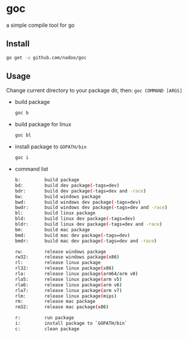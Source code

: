 # goc

a simple compile tool for go

## Install

```bash
go get -u github.com/nadoo/goc
```

## Usage

Change current directory to your package dir, then: `goc COMMAND [ARGS]`

- build package
    ```bash
    goc b
    ```

- build package for linux
    ```bash
    goc bl
    ```

- install package to `GOPATH/bin`
    ```bash
    goc i
    ```

- command list
    ```bash
    b:         build package
    bd:        build dev package(-tags=dev)
    bdr:       build dev package(-tags=dev and -race)
    bw:        build windows package
    bwd:       build windows dev package(-tags=dev)
    bwdr:      build windows dev package(-tags=dev and -race)
    bl:        build linux package
    bld:       build linux dev package(-tags=dev)
    bldr:      build linux dev package(-tags=dev and -race)
    bm:        build mac package
    bmd:       build mac dev package(-tags=dev)
    bmdr:      build mac dev package(-tags=dev and -race)

    rw:        release windows package
    rw32:      release windows package(x86)
    rl:        release linux package
    rl32:      release linux package(x86)
    rla:       release linux package(arm64/arm v8)
    rla5:      release linux package(arm v5)
    rla6:      release linux package(arm v6)
    rla7:      release linux package(arm v7)
    rlm:       release linux package(mips)
    rm:        release mac package
    rm32:      release mac package(x86)

    r:         run package
    i:         install package to `GOPATH/bin`
    c:         clean package
    ```